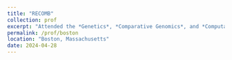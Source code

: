 ```yaml
---
title: "RECOMB"
collection: prof
excerpt: "Attended the *Genetics*, *Comparative Genomics*, and *Computational Cancer Biology* satellite workshops."
permalink: /prof/boston
location: "Boston, Massachusetts"
date: 2024-04-28
---
```

